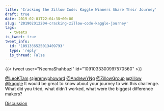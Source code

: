 ```yaml
---
title: 'Cracking the Zillow Code: Kaggle Winners Share Their Journey'
draft: true
date: 2019-02-01T22:04:38+00:00
slug: '201902012204-cracking-zillow-code-kaggle-journey'
tags:
  - tweets
is_tweet: true
tweet_info:
  id: '1091336525013409793'
  type: 'reply'
  is_thread: False
---
```




{{< tweet user="NeemaShahbazi" id="1091033300997570560" >}}

[@LeoKTam](https://x.com/LeoKTam) [@jeremyphoward](https://x.com/jeremyphoward) [@AndrewYNg](https://x.com/AndrewYNg) [@ZillowGroup](https://x.com/ZillowGroup) [@zillow](https://x.com/zillow) [@kaggle](https://x.com/kaggle) It would be great to know about your journey to win this challenge. What did you tried, what didn’t worked, what were the biggest difference makers?

[Discussion](https://x.com/sytelus/status/1091336525013409793)
